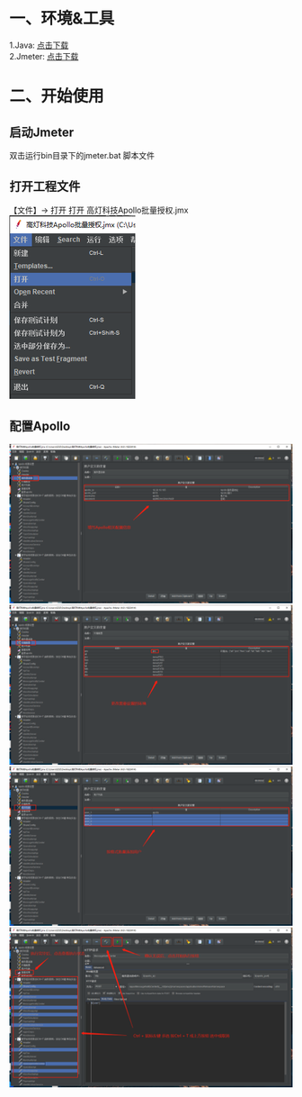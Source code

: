 # 一、环境&工具

1.Java: [点击下载](https://wetax-resources-1258944054.cos.ap-guangzhou.myqcloud.com/java/jdk-8u231-windows-x64.exe)  
2.Jmeter: [点击下载](https://wetax-resources-1258944054.cos.ap-guangzhou.myqcloud.com/jmeter/jmeter-4.0.zip)  

# 二、开始使用
## 启动Jmeter
双击运行bin目录下的jmeter.bat 脚本文件

## 打开工程文件
【文件】-> 打开 打开 高灯科技Apollo批量授权.jmx  
![打开工程文件](./0.png)  
## 配置Apollo
![配置Apollo](./1.png)  
![配置Apollo](./2.png)  
![配置Apollo](./3.png)  
![配置Apollo](./4.png)  